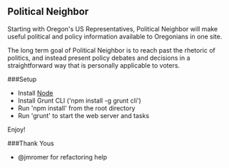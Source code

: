 ## Political Neighbor

Starting with Oregon's US Representatives, Political Neighbor will make useful political and policy information available to Oregonians in one site. 

The long term goal of Political Neighbor is to reach past the rhetoric of politics, and instead present policy debates and decisions in a straightforward way that is personally applicable to voters.

###Setup

* Install [Node](http://nodejs.org)
* Install Grunt CLI ('npm install -g grunt cli')
* Run 'npm install' from the root directory
* Run 'grunt' to start the web server and tasks

Enjoy!

###Thank Yous

* @jmromer for refactoring help
